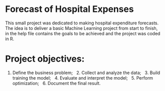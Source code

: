 # Forecast of Hospital Expenses
This small project was dedicated to making hospital expenditure forecasts. The idea is to deliver a basic Machine Learning project from start to finish, in the help file contains the goals to be achieved and the project was coded in R.

# Project objectives:
  1. Define the business problem;
  2. Collect and analyze the data;
  3. Build training the model;
  4. Evaluate and interpret the model;
  5. Perform optimization;
  6. Document the final result.
